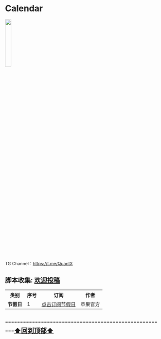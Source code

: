 # Calendar
<a href="https://t.me/GodMoliibot"><img src="https://raw.githubusercontent.com/Moli-X/Resources/main/Icon/Image/Hello.gif" width="20%" height="20%"></a>

TG Channel：https://t.me/QuantX

## 脚本收集: [欢迎投稿](https://t.me/Skill_XX )
<table>
    <tr> <th> 类别 </th> <th> 序号 </th>  <th> 订阅 </th>  <th> 作者 </th> </tr >
<tr>
    <td rowspan="1"><strong>节假日</strong></td>
    <td>1</td>
     <td><a href="webcal://calendars.icloud.com/holidays/cn_zh.ics">点击订阅节假日</a></td></a></td>
    <td>苹果官方</td>
</tr>

</table>



## ------------------------------------------------------[⬆️回到顶部⬆️](#readme)	
